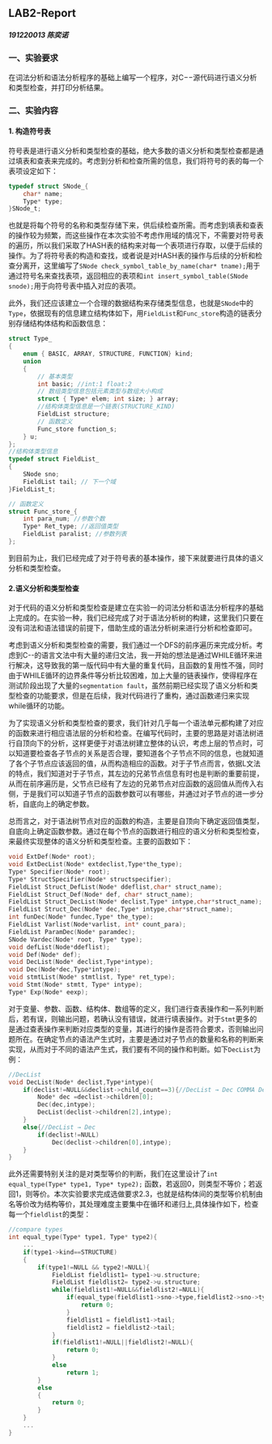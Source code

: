 ## LAB2-Report

##### 191220013 陈奕诺

### 一、实验要求

在词法分析和语法分析程序的基础上编写一个程序，对C−−源代码进行语义分析和类型检查，并打印分析结果。

### 二、实验内容

#### 1. 构造符号表

符号表是进行语义分析和类型检查的基础，绝大多数的语义分析和类型检查都是通过填表和查表来完成的。考虑到分析和检查所需的信息，我们将符号的表的每一个表项设定如下：

```c
typedef struct SNode_{
    char* name;
    Type* type;
}SNode_t;
```

也就是将每个符号的名称和类型存储下来，供后续检查所需。而考虑到填表和查表的操作较为频繁，而这些操作在本次实验不考虑作用域的情况下，不需要对符号表的遍历，所以我们采取了HASH表的结构来对每一个表项进行存取，以便于后续的操作。为了将符号表的构造和查找，或者说是对HASH表的操作与后续的分析和检查分离开，这里编写了`SNode check_symbol_table_by_name(char* tname);`用于通过符号名来查找表项，返回相应的表项和`int insert_symbol_table(SNode snode);`用于向符号表中插入对应的表项。

此外，我们还应该建立一个合理的数据结构来存储类型信息，也就是`SNode`中的`Type`，依据现有的信息建立结构体如下，用`FieldList`和`Func_store`构造的链表分别存储结构体结构和函数信息：

```c
struct Type_
{ 
    enum { BASIC, ARRAY, STRUCTURE, FUNCTION} kind;
    union
    {   
        // 基本类型
        int basic; //int:1 float:2
        // 数组类型信息包括元素类型与数组大小构成
        struct { Type* elem; int size; } array;
        //结构体类型信息是一个链表(STRUCTURE_KIND)
        FieldList structure;
        // 函数定义
        Func_store function_s;
    } u;
};
//结构体类型信息
typedef struct FieldList_
{
    SNode sno;
    FieldList tail; // 下一个域
}FieldList_t;

// 函数定义
struct Func_store_{
    int para_num; //参数个数
    Type* Ret_type; //返回值类型
    FieldList paralist; //参数列表
};
```

到目前为止，我们已经完成了对于符号表的基本操作，接下来就要进行具体的语义分析和类型检查。

#### 2.语义分析和类型检查

对于代码的语义分析和类型检查是建立在实验一的词法分析和语法分析程序的基础上完成的。在实验一种，我们已经完成了对于语法分析树的构建，这里我们只要在没有词法和语法错误的前提下，借助生成的语法分析树来进行分析和检查即可。

考虑到语义分析和类型检查的需要，我们通过一个DFS的前序遍历来完成分析。考虑到C--的语言文法中有大量的递归文法，我一开始的想法是通过WHILE循环来进行解决，这导致我的第一版代码中有大量的重复代码，且函数的复用性不强，同时由于WHILE循环的边界条件等分析比较困难，加上大量的链表操作，使得程序在测试阶段出现了大量的`segmentation fault`，虽然前期已经实现了语义分析和类型检查的功能要求，但是在后续，我对代码进行了重构，通过函数递归来实现while循环的功能。

为了实现语义分析和类型检查的要求，我们针对几乎每一个语法单元都构建了对应的函数来进行相应语法层的分析和检查。在编写代码时，主要的思路是对语法树进行自顶向下的分析，这样更便于对语法树建立整体的认识，考虑上层的节点时，可以知道要检查各子节点的关系是否合理，要知道各个子节点不同的信息，也就知道了各个子节点应该返回的值，从而构造相应的函数。对于子节点而言，依据L文法的特点，我们知道对于子节点，其左边的兄弟节点信息有时也是判断的重要前提，从而在前序遍历是，父节点已经有了左边的兄弟节点对应函数的返回值从而传入右侧，于是我们可以知道子节点的函数参数可以有哪些，并通过对子节点的进一步分析，自底向上的确定参数。

总而言之，对于语法树节点对应的函数的构造，主要是自顶向下确定返回值类型，自底向上确定函数参数。通过在每个节点的函数进行相应的语义分析和类型检查，来最终实现整体的语义分析和类型检查。主要的函数如下：

```c
void ExtDef(Node* root);
void ExtDecList(Node* extdeclist,Type*the_type);
Type* Specifier(Node* root);
Type* StructSpecifier(Node* structspecifier);
FieldList Struct_DefList(Node* ddeflist,char* struct_name);
FieldList Struct_Def(Node* def, char* struct_name);
FieldList Struct_DecList(Node* declist,Type* intype,char*struct_name);
FieldList Struct_Dec(Node* dec,Type* intype,char*struct_name);
int funDec(Node* fundec,Type* the_type);
FieldList Varlist(Node*varlist, int* count_para);
FieldList ParamDec(Node* paramdec);
SNode Vardec(Node* root, Type* type);
void defList(Node*ddeflist);
void Def(Node* def);
void DecList(Node* declist,Type*intype);
void Dec(Node*dec,Type*intype);
void stmtList(Node* stmtlist, Type* ret_type);
void Stmt(Node* stmtt, Type* intype);
Type* Exp(Node* eexp);
```

对于变量、参数、函数、结构体、数组等的定义，我们进行查表操作和一系列判断后，若有误，则输出问题，若确认没有错误，就进行填表操作。对于`Stmt`更多的是通过查表操作来判断对应类型的变量，其进行的操作是否符合要求，否则输出问题所在。在确定节点的语法产生式时，主要是通过对子节点的数量和名称的判断来实现，从而对于不同的语法产生式，我们要有不同的操作和判断。如下`DecList`为例：

```c
//DecList
void DecList(Node* declist,Type*intype){
    if(declist!=NULL&&declist->child_count==3){//DecList → Dec COMMA DecList
        Node* dec =declist->children[0];
        Dec(dec,intype);
        DecList(declist->children[2],intype);
    }
    else{//DecList → Dec
        if(declist!=NULL)
            Dec(declist->children[0],intype);
    }
}
```

此外还需要特别关注的是对类型等价的判断，我们在这里设计了`int equal_type(Type* type1, Type* type2);` 函数，若返回0，则类型不等价；若返回1，则等价。本次实验要求完成选做要求2.3，也就是结构体间的类型等价机制由名等价改为结构等价，其处理难度主要集中在循环和递归上,具体操作如下，检查每一个`fieldlist`的类型：

```c
//compare types
int equal_type(Type* type1, Type* type2){
    ...
    if(type1->kind==STRUCTURE)
    {
        if(type1!=NULL && type2!=NULL){
            FieldList fieldlist1= type1->u.structure;
            FieldList fieldlist2= type2->u.structure;
            while(fieldlist1!=NULL&&fieldlist2!=NULL){
                if(equal_type(fieldlist1->sno->type,fieldlist2->sno->type)==0){
                    return 0;
                }
                fieldlist1 = fieldlist1->tail;
                fieldlist2 = fieldlist2->tail;
            }
            if(fieldlist1!=NULL||fieldlist2!=NULL){
                return 0;
            }
            else 
                return 1;
        }
        else
        {
            return 0;
        }
    }
    ...
}
```
